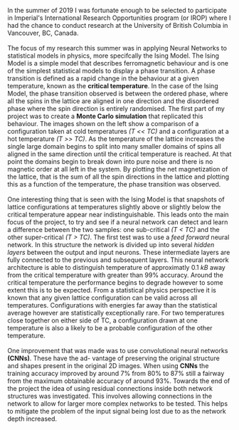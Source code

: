 In the summer of 2019 I was fortunate enough to be selected to participate in Imperial's International Research
Opportunities program (or IROP) where I had the chance to conduct research at the University of British
Columbia in Vancouver, BC, Canada.  
<br/>
The focus of my research this summer was in applying Neural Networks to statistical models in physics,
more specifcally the Ising Model. The Ising Model is a simple model that describes ferromagnetic behaviour
and is one of the simplest statistical models to display a phase transition. A phase transition is defined as a
rapid change in the behaviour at a given temperature, known as the **critical temperature**. In the case of
the Ising Model, the phase transition observed is between the ordered phase, where all the spins in the lattice
are aligned in one direction and the disordered phase where the spin direction is entirely randomised. The first
part of my project was to create a **Monte Carlo simulation** that replicated this behaviour. The images shown on the left show a comparison of a configuration taken at cold temperatures *(T << TC)* and a configuration at a hot
temperature *(T >> TC)*. As the temperature of the lattice increases the single large domain begins to split
into many smaller domains of spins all aligned in the same direction until the critical temperature is reached.
At that point the domains begin to break down into pure noise and there is no magnetic order at all left in
the system. By plotting the net magnetization of the lattice, that is the sum of all the spin directions in the
lattice and plotting this as a function of the temperature, the phase transition was observed.  
<br/>
One interesting thing that is seen with the Ising Model is that snapshots of lattice configurations at temperatures slightly above or slightly below the critical temperature appear near indistinguishable. This leads onto the main focus of the project, to try and see if a neural network can detect and learn a difference between
the two samples: one sub-critical *(T < TC)* and the other super-critical *(T > TC)*. The first test was to use
a *feed forward* neural network. In this structure the network is divided up into several *hidden
layers* between the output and input neurons. These intermediate layers are fully connected to the previous
and subsequent layers. This neural network architecture is able to distinguish temperature of approximatly 0.1 *kB*  away from
the critical temperature with greater than 99% accuracy. Around the critical temperature the performance
begins to degrade however to some extent this is to be expected. From a statistical physics perspective it is
known that any given lattice configuration can be valid across all temperatures. Configurations with energies
far away than the statistical average however are statistically exceptionally rare. For two temperatures close
together on either side of TC, a configuration drawn at one temperature is also a likely to be a probable configuration of the other temperature.  
<br/>
One improvement that was made was to use convolutional neural networks **(CNNs)**. These have the ad-
vantage of preserving the original structure and shapes present in the original 2D images. When using **CNNs**
the training accuracy improved by around 7% from 80% to 87% still a fairway from the maximum obtainable
accuracy of around 93%. Towards the end of the project the idea of using residual connections inside both
network structures was investigated. This involves allowing connections in the network to allow for larger more
complex networks to be tested. This helps to mitigate the problem of the input signal being lost due to as the
network depth increased.